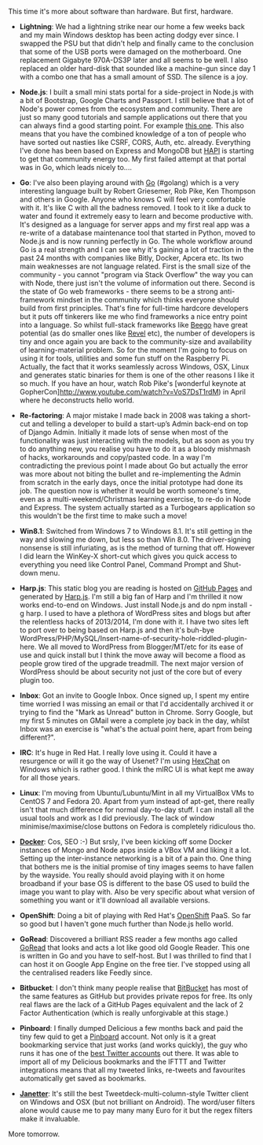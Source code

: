 This time it's more about software than hardware. But first, hardware.

* **Lightning**: We had a lightning strike near our home a few weeks back and my main Windows desktop has been acting dodgy ever since. I swapped the PSU but that didn't help and finally came to the conclusion that some of the USB ports were damaged on the motherboard. One replacement Gigabyte 970A-DS3P later and all seems to be well. I also replaced an older hard-disk that sounded like a machine-gun since day 1 with a combo one that has a small amount of SSD. The silence is a joy.

* **Node.js**: I built a small mini stats portal for a side-project in Node.js with a bit of Bootstrap, Google Charts and Passport. I still believe that a lot of Node's power comes from the ecosystem and community. There are just so many good tutorials and sample applications out there that you can always find a good starting point. For example [this one](http://scottksmith.com/blog/2014/10/05/twitatron-building-a-production-web-app-with-node/). This also means that you have the combined knowledge of a ton of people who have sorted out nasties like CSRF, CORS, Auth, etc. already. Everything I've done has been based on Express and MongoDB but [HAPI](http://hapijs.com/) is starting to get that community energy too. My first failed attempt at that portal was in Go, which leads nicely to....

* **Go**: I've also been playing around with [Go](https://golang.org/) (#golang) which is a very interesting language built by Robert Griesemer, Rob Pike, Ken Thompson and others in Google. Anyone who knows C will feel very comfortable with it. It's like C with all the badness removed. I took to it like a duck to water and found it extremely easy to learn and become productive with. It's designed as a language for server apps and my first real app was a re-write of a database maintenance tool that started in Python, moved to Node.js and is now running perfectly in Go. The whole workflow around Go is a real strength and I can see why it's gaining a lot of traction in the past 24 months with companies like Bitly, Docker, Apcera etc. Its two main weaknesses are not language related. First is the small size of the community - you cannot "program via Stack Overflow" the way you can with Node, there just isn't the volume of information out there. Second is the state of Go web frameworks - there seems to be a strong anti-framework mindset in the community which thinks everyone should build from first principles. That's fine for full-time hardcore developers but it puts off tinkerers like me who find frameworks a nice entry point into a language. So whilst full-stack frameworks like [Beego](http://beego.me/) have great potential (as do smaller ones like [Revel](http://revel.github.io/) etc), the number of developers is tiny and once again you are back to the community-size and availability of learning-material problem. So for the moment I'm going to focus on using it for tools, utilities and some fun stuff on the Raspberry Pi. Actually, the fact that it works seamlessly across Windows, OSX, Linux and generates static binaries for them is one of the other reasons I like it so much. If you have an hour, watch Rob Pike's [wonderful keynote at GopherCon]http://www.youtube.com/watch?v=VoS7DsT1rdM) in April where he deconstructs hello world.

* **Re-factoring**: A major mistake I made back in 2008 was taking a short-cut and telling a developer to build a start-up’s Admin back-end on top of Django Admin. Initially it made lots of sense when most of the functionality was just interacting with the models, but as soon as you try to do anything new, you realise you have to do it as a bloody mishmash of hacks, workarounds and copy/pasted code. In a way I'm contradicting the previous point I made about Go but actually the error was more about not biting the bullet and re-implementing the Admin from scratch in the early days, once the initial prototype had done its job. The question now is whether it would be worth someone's time, even as a multi-weekend/Christmas learning exercise, to re-do in Node and Express. The system actually started as a Turbogears application so this wouldn't be the first time to make such a move!

* **Win8.1**: Switched from Windows 7 to Windows 8.1. It's still getting in the way and slowing me down, but less so than Win 8.0. The driver-signing nonsense is still infuriating, as is the method of turning that off. However I did learn the WinKey-X short-cut which gives you quick access to everything you need like Control Panel, Command Prompt and Shut-down menu.

* **Harp.js**: This static blog you are reading is hosted on [GitHub Pages](https://pages.github.com/) and generated by [Harp.js](http://harpjs.com/). I'm still a big fan of Harp and I'm thrilled it now works end-to-end on Windows. Just install Node.js and do npm install -g harp. I used to have a plethora of WordPress sites and blogs but after the relentless hacks of 2013/2014, I'm done with it. I have two sites left to port over to being based on Harp.js and then it's buh-bye WordPress/PHP/MySQL/Insert-name-of-security-hole-riddled-plugin-here. We all moved to WordPress from Blogger/MT/etc for its ease of use and quick install but I think the move away will become a flood as people grow tired of the upgrade treadmill. The next major version of WordPress should be about security not just of the core but of every plugin too. 

* **Inbox**: Got an invite to Google Inbox. Once signed up, I spent my entire time worried I was missing an email or that I'd accidentally archived it or trying to find the "Mark as Unread" button in Chrome. Sorry Google, but my first 5 minutes on GMail were a complete joy back in the day, whilst Inbox was an exercise is "what's the actual point here, apart from being different?".

* **IRC**: It's huge in Red Hat. I really love using it. Could it have a resurgence or will it go the way of Usenet? I'm using [HexChat](http://hexchat.github.io/) on Windows which is rather good. I think the mIRC UI is what kept me away for all those years.

* **Linux**: I'm moving from Ubuntu/Lubuntu/Mint in all my VirtualBox VMs to CentOS 7 and Fedora 20. Apart from yum instead of apt-get, there really isn't that much difference for normal day-to-day stuff. I can install all the usual tools and work as I did previously. The lack of window minimise/maximise/close buttons on Fedora is completely ridiculous tho.

* **[Docker](https://www.docker.com/)**: Cos, SEO :-) But srsly, I've been kicking off some Docker instances of Mongo and Node apps inside a VBox VM and liking it a lot. Setting up the inter-instance networking is a bit of a pain tho. One thing that bothers me is the initial promise of tiny images seems to have fallen by the wayside. You really should avoid playing with it on home broadband if your base OS is different to the base OS used to build the image you want to play with. Also be very specific about what version of something you want or it'll download all available versions.

* **OpenShift**: Doing a bit of playing with Red Hat's [OpenShift](https://www.openshift.com/products/online) PaaS. So far so good but I haven't gone much further than Node.js hello world.

* **GoRead**: Discovered a brilliant RSS reader a few months ago called [GoRead](https://www.goread.io/) that looks and acts a lot like good old Google Reader. This one is written in Go and you have to self-host. But I was thrilled to find that I can host it on Google App Engine on the free tier. I've stopped using all the centralised readers like Feedly since.

* **Bitbucket**: I don't think many people realise that [BitBucket](https://bitbucket.org/) has most of the same features as GitHub but provides private repos for free. Its only real flaws are the lack of a GitHub Pages equivalent and the lack of 2 Factor Authentication (which is really unforgivable at this stage.)

* **Pinboard**: I finally dumped Delicious a few months back and paid the tiny few quid to get a [Pinboard](https://pinboard.in/u:conoro) account. Not only is it a great bookmarking service that just works (and works quickly), the guy who runs it has one of the [best Twitter accounts](https://twitter.com/pinboard) out there. It was able to import all of my Delicious bookmarks and the IFTTT  and Twitter integrations means that all my tweeted links, re-tweets and favourites automatically get saved as bookmarks.

* **[Janetter](http://janetter.net/)**: It's still the best Tweetdeck-multi-column-style Twitter client on Windows and OSX (but not brilliant on Android). The word/user filters alone would cause me to pay many many Euro for it but the regex filters make it invaluable.

More tomorrow.